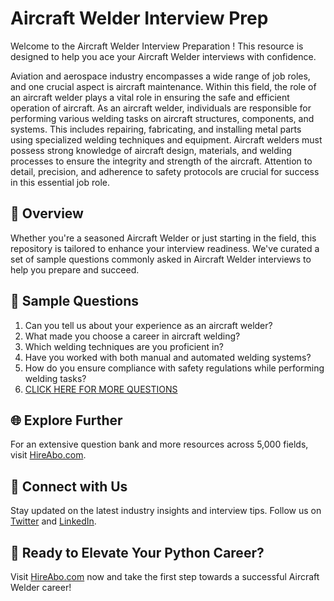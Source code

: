# Aircraft Welder Interview Prep

Welcome to the Aircraft Welder Interview Preparation ! This resource is designed to help you ace your Aircraft Welder interviews with confidence.

Aviation and aerospace industry encompasses a wide range of job roles, and one crucial aspect is aircraft maintenance. Within this field, the role of an aircraft welder plays a vital role in ensuring the safe and efficient operation of aircraft. As an aircraft welder, individuals are responsible for performing various welding tasks on aircraft structures, components, and systems. This includes repairing, fabricating, and installing metal parts using specialized welding techniques and equipment. Aircraft welders must possess strong knowledge of aircraft design, materials, and welding processes to ensure the integrity and strength of the aircraft. Attention to detail, precision, and adherence to safety protocols are crucial for success in this essential job role.

## 🚀 Overview

Whether you're a seasoned Aircraft Welder or just starting in the field, this repository is tailored to enhance your interview readiness. We've curated a set of sample questions commonly asked in Aircraft Welder interviews to help you prepare and succeed.

## 📝 Sample Questions

1. Can you tell us about your experience as an aircraft welder?
2. What made you choose a career in aircraft welding?
3. Which welding techniques are you proficient in?
4. Have you worked with both manual and automated welding systems?
5. How do you ensure compliance with safety regulations while performing welding tasks?
6. [CLICK HERE FOR MORE QUESTIONS](https://hireabo.com/job/14_3_12/Aircraft%20Welder)

## 🌐 Explore Further

For an extensive question bank and more resources across 5,000 fields, visit [HireAbo.com](https://www.hireabo.com).

## 📱 Connect with Us

Stay updated on the latest industry insights and interview tips. Follow us on [Twitter](https://twitter.com/hireabo) and [LinkedIn](https://www.linkedin.com/in/hire-abo-3609972a8/).

## 🚀 Ready to Elevate Your Python Career?

Visit [HireAbo.com](https://www.hireabo.com) now and take the first step towards a successful Aircraft Welder career!